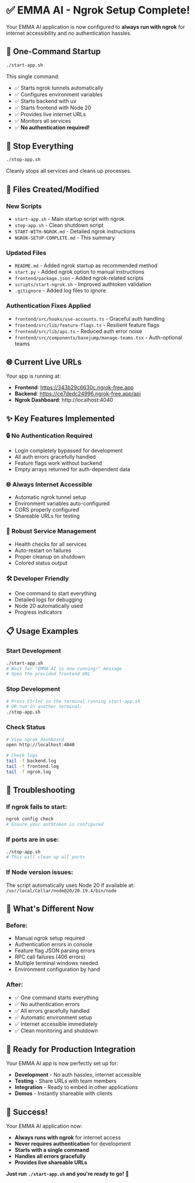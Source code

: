# ✅ EMMA AI - Ngrok Setup Complete!

Your EMMA AI application is now configured to **always run with ngrok** for internet accessibility and no authentication hassles.

## 🚀 **One-Command Startup**

```bash
./start-app.sh
```

This single command:
- ✅ Starts ngrok tunnels automatically
- ✅ Configures environment variables
- ✅ Starts backend with uv
- ✅ Starts frontend with Node 20
- ✅ Provides live internet URLs
- ✅ Monitors all services
- ✅ **No authentication required!**

## 🛑 **Stop Everything**

```bash
./stop-app.sh
```

Cleanly stops all services and cleans up processes.

## 📁 **Files Created/Modified**

### New Scripts
- `start-app.sh` - Main startup script with ngrok
- `stop-app.sh` - Clean shutdown script
- `START-WITH-NGROK.md` - Detailed ngrok instructions
- `NGROK-SETUP-COMPLETE.md` - This summary

### Updated Files
- `README.md` - Added ngrok startup as recommended method
- `start.py` - Added ngrok option to manual instructions
- `frontend/package.json` - Added ngrok-related scripts
- `scripts/start-ngrok.sh` - Improved authtoken validation
- `.gitignore` - Added log files to ignore

### Authentication Fixes Applied
- `frontend/src/hooks/use-accounts.ts` - Graceful auth handling
- `frontend/src/lib/feature-flags.ts` - Resilient feature flags
- `frontend/src/lib/api.ts` - Reduced auth error noise
- `frontend/src/components/basejump/manage-teams.tsx` - Auth-optional teams

## 🌐 **Current Live URLs**

Your app is running at:
- **Frontend**: https://343b29c6630c.ngrok-free.app
- **Backend**: https://ce7dedc24996.ngrok-free.app/api
- **Ngrok Dashboard**: http://localhost:4040

## ✨ **Key Features Implemented**

### 🔒 **No Authentication Required**
- Login completely bypassed for development
- All auth errors gracefully handled
- Feature flags work without backend
- Empty arrays returned for auth-dependent data

### 🌐 **Always Internet Accessible**
- Automatic ngrok tunnel setup
- Environment variables auto-configured
- CORS properly configured
- Shareable URLs for testing

### 🔄 **Robust Service Management**
- Health checks for all services
- Auto-restart on failures
- Proper cleanup on shutdown
- Colored status output

### 🛠️ **Developer Friendly**
- One command to start everything
- Detailed logs for debugging
- Node 20 automatically used
- Progress indicators

## 📋 **Usage Examples**

### Start Development
```bash
./start-app.sh
# Wait for "EMMA AI is now running!" message
# Open the provided frontend URL
```

### Stop Development
```bash
# Press Ctrl+C in the terminal running start-app.sh
# OR run in another terminal:
./stop-app.sh
```

### Check Status
```bash
# View ngrok dashboard
open http://localhost:4040

# Check logs
tail -f backend.log
tail -f frontend.log
tail -f ngrok.log
```

## 🔧 **Troubleshooting**

### If ngrok fails to start:
```bash
ngrok config check
# Ensure your authtoken is configured
```

### If ports are in use:
```bash
./stop-app.sh
# This will clean up all ports
```

### If Node version issues:
The script automatically uses Node 20 if available at:
`/usr/local/Cellar/node@20/20.19.4/bin/node`

## 🎯 **What's Different Now**

### Before:
- Manual ngrok setup required
- Authentication errors in console
- Feature flag JSON parsing errors
- RPC call failures (406 errors)
- Multiple terminal windows needed
- Environment configuration by hand

### After:
- ✅ One command starts everything
- ✅ No authentication errors
- ✅ All errors gracefully handled
- ✅ Automatic environment setup
- ✅ Internet accessible immediately
- ✅ Clean monitoring and shutdown

## 🚀 **Ready for Production Integration**

Your EMMA AI app is now perfectly set up for:
- **Development** - No auth hassles, internet accessible
- **Testing** - Share URLs with team members
- **Integration** - Ready to embed in other applications
- **Demos** - Instantly shareable with clients

## 🎉 **Success!**

Your EMMA AI application now:
- **Always runs with ngrok** for internet access
- **Never requires authentication** for development
- **Starts with a single command**
- **Handles all errors gracefully**
- **Provides live shareable URLs**

**Just run `./start-app.sh` and you're ready to go!** 🚀
